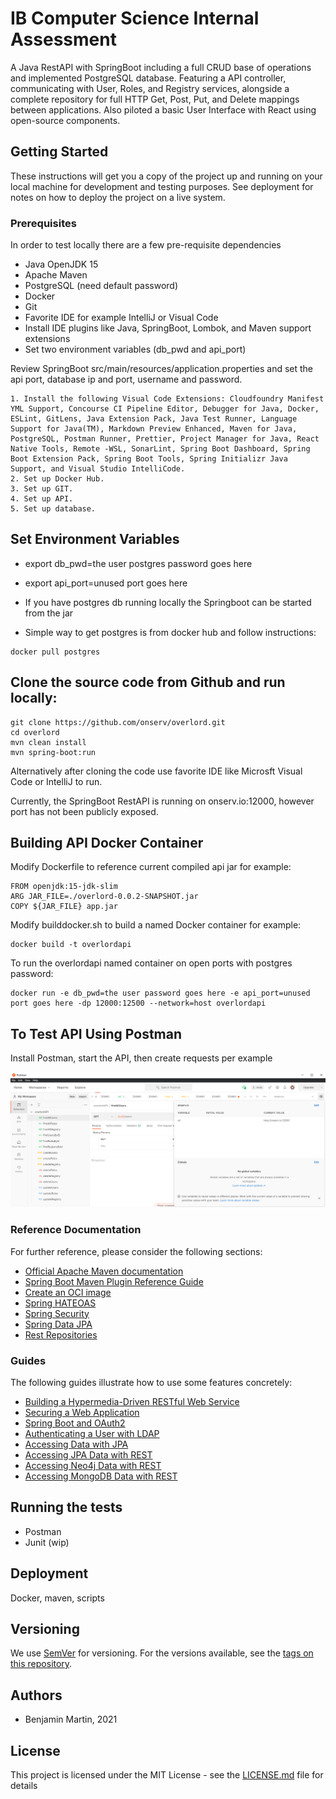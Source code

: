 # IB Computer Science Internal Assessment

A Java RestAPI with SpringBoot including a full CRUD base of operations and implemented PostgreSQL database. Featuring a API controller, communicating with User, Roles, and Registry services, alongside a complete repository for full HTTP Get, Post, Put, and Delete mappings between applications. Also piloted a basic User Interface with React using open-source components.
## Getting Started

These instructions will get you a copy of the project up and running on your local machine for development and testing purposes. See deployment for notes on how to deploy the project on a live system.

### Prerequisites

In order to test locally there are a few pre-requisite dependencies

- Java OpenJDK 15
- Apache Maven
- PostgreSQL (need default password)
- Docker
- Git
- Favorite IDE for example IntelliJ or Visual Code
- Install IDE plugins like Java, SpringBoot, Lombok, and Maven support extensions
- Set two environment variables (db_pwd and api_port)

Review SpringBoot src/main/resources/application.properties and set the api port, database ip and port, username and password.

```
1. Install the following Visual Code Extensions: Cloudfoundry Manifest YML Support, Concourse CI Pipeline Editor, Debugger for Java, Docker, ESLint, GitLens, Java Extension Pack, Java Test Runner, Language Support for Java(TM), Markdown Preview Enhanced, Maven for Java, PostgreSQL, Postman Runner, Prettier, Project Manager for Java, React Native Tools, Remote -WSL, SonarLint, Spring Boot Dashboard, Spring Boot Extension Pack, Spring Boot Tools, Spring Initializr Java Support, and Visual Studio IntelliCode.
2. Set up Docker Hub.
3. Set up GIT.
4. Set up API.
5. Set up database.
```

## Set Environment Variables

- export db_pwd=the user postgres password goes here
- export api_port=unused port goes here

- If you have postgres db running locally the Springboot can be started from the jar
- Simple way to get postgres is from docker hub and follow instructions: 

```
docker pull postgres
```

## Clone the source code from Github and run locally: 

```
git clone https://github.com/onserv/overlord.git
cd overlord
mvn clean install
mvn spring-boot:run
```

Alternatively after cloning the code use favorite IDE like Microsft Visual Code or IntelliJ to run.

Currently, the SpringBoot RestAPI is running on onserv.io:12000, however port has not been publicly exposed.

## Building API Docker Container

Modify Dockerfile to reference current compiled api jar for example:

```
FROM openjdk:15-jdk-slim
ARG JAR_FILE=./overlord-0.0.2-SNAPSHOT.jar
COPY ${JAR_FILE} app.jar
```

Modify builddocker.sh to build a named Docker container for example:

```
docker build -t overlordapi
```

To run the overlordapi named container on open ports with postgres password:

```
docker run -e db_pwd=the user password goes here -e api_port=unused port goes here -dp 12000:12500 --network=host overlordapi
```

## To Test API Using Postman

Install Postman, start the API, then create requests per example

![Example of how to test using Postman](docs/postman.png)

### Reference Documentation
For further reference, please consider the following sections:

* [Official Apache Maven documentation](https://maven.apache.org/guides/index.html)
* [Spring Boot Maven Plugin Reference Guide](https://docs.spring.io/spring-boot/docs/2.5.0-SNAPSHOT/maven-plugin/reference/html/)
* [Create an OCI image](https://docs.spring.io/spring-boot/docs/2.5.0-SNAPSHOT/maven-plugin/reference/html/#build-image)
* [Spring HATEOAS](https://docs.spring.io/spring-boot/docs/2.4.2/reference/htmlsingle/#boot-features-spring-hateoas)
* [Spring Security](https://docs.spring.io/spring-boot/docs/2.4.2/reference/htmlsingle/#boot-features-security)
* [Spring Data JPA](https://docs.spring.io/spring-boot/docs/2.4.2/reference/htmlsingle/#boot-features-jpa-and-spring-data)
* [Rest Repositories](https://docs.spring.io/spring-boot/docs/2.4.2/reference/htmlsingle/#howto-use-exposing-spring-data-repositories-rest-endpoint)

### Guides
The following guides illustrate how to use some features concretely:

* [Building a Hypermedia-Driven RESTful Web Service](https://spring.io/guides/gs/rest-hateoas/)
* [Securing a Web Application](https://spring.io/guides/gs/securing-web/)
* [Spring Boot and OAuth2](https://spring.io/guides/tutorials/spring-boot-oauth2/)
* [Authenticating a User with LDAP](https://spring.io/guides/gs/authenticating-ldap/)
* [Accessing Data with JPA](https://spring.io/guides/gs/accessing-data-jpa/)
* [Accessing JPA Data with REST](https://spring.io/guides/gs/accessing-data-rest/)
* [Accessing Neo4j Data with REST](https://spring.io/guides/gs/accessing-neo4j-data-rest/)
* [Accessing MongoDB Data with REST](https://spring.io/guides/gs/accessing-mongodb-data-rest/)

## Running the tests

* Postman
* Junit (wip)

## Deployment

Docker, maven, scripts

## Versioning

We use [SemVer](http://semver.org/) for versioning. For the versions available, see the [tags on this repository](https://github.com/your/project/tags). 

## Authors

*  Benjamin Martin, 2021

## License

This project is licensed under the MIT License - see the [LICENSE.md](LICENSE.md) file for details




